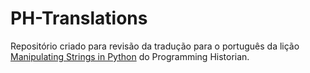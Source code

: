 # PH-Translations
Repositório criado para revisão da tradução para o português da lição [Manipulating Strings in Python](https://programminghistorian.org/en/lessons/manipulating-strings-in-python) do Programming Historian.
